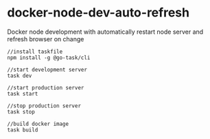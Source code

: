 # docker-node-dev-auto-refresh
Docker node development with automatically restart node server and refresh browser on change

```
//install taskfile
npm install -g @go-task/cli

//start development server
task dev

//start production server
task start

//stop production server
task stop

//build docker image
task build
```
